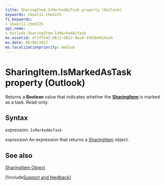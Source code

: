 ```yaml
---
title: SharingItem.IsMarkedAsTask property (Outlook)
keywords: vbaol11.chm3225
f1_keywords:
- vbaol11.chm3225
api_name:
- Outlook.SharingItem.IsMarkedAsTask
ms.assetid: d71f55d2-d613-d922-dead-14d3b6916a2e
ms.date: 06/08/2017
ms.localizationpriority: medium
---
```



# SharingItem.IsMarkedAsTask property (Outlook)

Returns a **Boolean** value that indicates whether the **[SharingItem](Outlook.SharingItem.md)** is marked as a task. Read-only.


## Syntax

_expression_. `IsMarkedAsTask`

 _expression_ An expression that returns a [SharingItem](Outlook.SharingItem.md) object.


## See also


[SharingItem Object](Outlook.SharingItem.md)

[!include[Support and feedback](~/includes/feedback-boilerplate.md)]